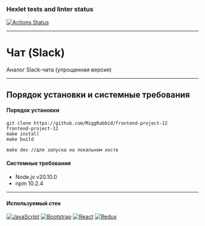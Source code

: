 ### Hexlet tests and linter status

[![Actions Status](https://github.com/MiggRabbid/frontend-project-12/actions/workflows/hexlet-check.yml/badge.svg)](https://github.com/MiggRabbid/frontend-project-12/actions)

---

# Чат (Slack)

Аналог Slack-чата (упрощенная версия)

---

## Порядок установки и системные требования

#### Порядок установки

```
git clone https://github.com/MiggRabbid/frontend-project-12
frontend-project-12
make install
make build

make dev //для запуска на локальном хосте
```

#### Системные требования

- Node.js v20.10.0
- npm 10.2.4

---

#### Используемый стек

[![JavaScript](https://img.shields.io/badge/JavaScript-F7DF1E?logo=javascript&logoColor=000&style=flat)](https://developer.mozilla.org/en-US/docs/Web/JavaScript)
[![Bootstrap](https://img.shields.io/badge/Bootstrap-712CF9?style=flat&logo=bootstrap&logoColor=white)](https://getbootstrap.com)
[![React](https://img.shields.io/badge/React-61DAFB?logo=react&logoColor=000&style=flat)](https://react.dev/)
[![Redux](https://img.shields.io/badge/Redux-764ABC?logo=redux&logoColor=fff&style=flat)](https://redux.js.org/)
